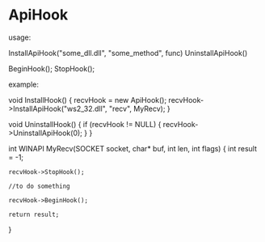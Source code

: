 # ApiHook

usage:

  InstallApiHook("some_dll.dll", "some_method", func)
	UninstallApiHook()
  
  BeginHook();
	StopHook();
  
  
example:
  
void InstallHook()
{
	recvHook = new ApiHook();
	recvHook->InstallApiHook("ws2_32.dll", "recv", MyRecv);
}

void UninstallHook()
{
	if (recvHook != NULL)
	{
		recvHook->UninstallApiHook(0);
	}
}

int WINAPI MyRecv(SOCKET socket, char* buf, int len, int flags)
{
	int result = -1;

	recvHook->StopHook();

	//to do something

	recvHook->BeginHook();

	return result;
}
